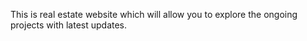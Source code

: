 This is real estate website which will allow you to explore the ongoing projects with latest updates.